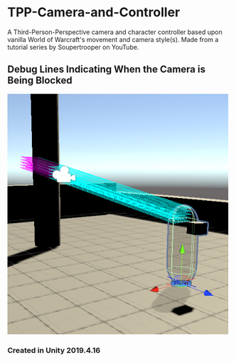 # TPP-Camera-and-Controller

A Third-Person-Perspective camera and character controller based upon vanilla World of Warcraft's movement and camera style(s).
Made from a tutorial series by Soupertrooper on YouTube.

## Debug Lines Indicating When the Camera is Being Blocked
<img src=https://github.com/Kfollen93/TPP-Camera-and-Controller/blob/main/Screenshot.PNG>

### Created in Unity 2019.4.16
